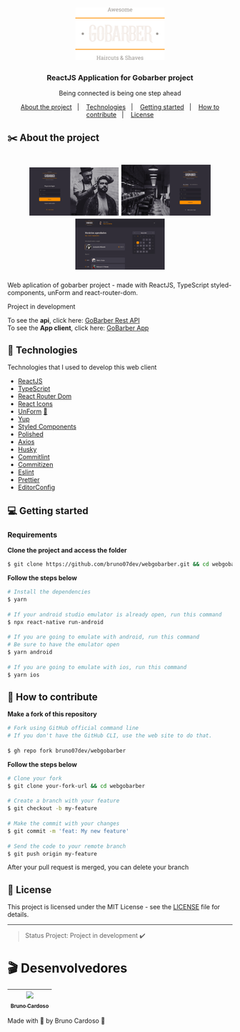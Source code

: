 <h1 align="center">
  <img alt="Logo" src="src/assets/logo.png" width="200px">
</h1>

<h3 align="center">
  ReactJS Application for Gobarber project
</h3>

<p align="center">Being connected is being one step ahead</p>

<p align="center">
  <a href="#%EF%B8%8F-about-the-project">About the project</a>&nbsp;&nbsp;&nbsp;|&nbsp;&nbsp;&nbsp;
  <a href="#-technologies">Technologies</a>&nbsp;&nbsp;&nbsp;|&nbsp;&nbsp;&nbsp;
  <a href="#-getting-started">Getting started</a>&nbsp;&nbsp;&nbsp;|&nbsp;&nbsp;&nbsp;
  <a href="#-how-to-contribute">How to contribute</a>&nbsp;&nbsp;&nbsp;|&nbsp;&nbsp;&nbsp;
  <a href="#-license">License</a>
</p>

## ✂️ About the project

<h1 align="center">
  <img alt="Screen" src="src/assets/screen.png" width="200px">
  <img alt="Screen" src="src/assets/screen1.png" width="200px">
  <img alt="Screen" src="src/assets/screen2.png" width="200px">
</h1>

Web aplication of gobarber project - made with ReactJS, TypeScript styled-components, unForm and react-router-dom.

Project in development

To see the **api**, click here: [GoBarber Rest API](https://github.com/bruno07dev/gobarber-api)</br>
To see the **App client**, click here: [GoBarber App](https://github.com/bruno07dev/appgobarber)</br>

## 🚀 Technologies

Technologies that I used to develop this web client

- [ReactJS](https://reactjs.org/)
- [TypeScript](https://www.typescriptlang.org/)
- [React Router Dom](https://reactrouter.com/)
- [React Icons](https://react-icons.github.io/react-icons)
- [UnForm](https://unform.dev/) [💜](https://rocketseat.com.br/)
- [Yup](https://github.com/jquense/yup)
- [Styled Components](https://styled-components.com/)
- [Polished](https://github.com/styled-components/polished)
- [Axios](https://github.com/axios/axios)
- [Husky](https://github.com/typicode/husky)
- [Commitlint](https://github.com/conventional-changelog/commitlint)
- [Commitizen](https://github.com/commitizen/cz-cli)
- [Eslint](https://eslint.org/)
- [Prettier](https://prettier.io/)
- [EditorConfig](https://editorconfig.org/)

## 💻 Getting started

### Requirements


**Clone the project and access the folder**

```bash
$ git clone https://github.com/bruno07dev/webgobarber.git && cd webgobarber
```

**Follow the steps below**

```bash
# Install the dependencies
$ yarn

# If your android studio emulator is already open, run this command
$ npx react-native run-android

# If you are going to emulate with android, run this command
# Be sure to have the emulator open
$ yarn android

# If you are going to emulate with ios, run this command
$ yarn ios
```

## 🤔 How to contribute

**Make a fork of this repository**

```bash
# Fork using GitHub official command line
# If you don't have the GitHub CLI, use the web site to do that.

$ gh repo fork bruno07dev/webgobarber
```

**Follow the steps below**

```bash
# Clone your fork
$ git clone your-fork-url && cd webgobarber

# Create a branch with your feature
$ git checkout -b my-feature

# Make the commit with your changes
$ git commit -m 'feat: My new feature'

# Send the code to your remote branch
$ git push origin my-feature
```

After your pull request is merged, you can delete your branch

## 📝 License

This project is licensed under the MIT License - see the [LICENSE](LICENSE) file for details.

---

> Status Project: Project in development :heavy_check_mark:
# 🎬 Desenvolvedores

[<img src="https://avatars.githubusercontent.com/u/66931016?s=460&u=68bdaab4339d594139e0f083a0346b30ddb8402d&v=4" width=115 > <br> <sub> Bruno Cardoso </sub>](https://www.linkedin.com/in/bruno-s-cardoso/) |
| :---: |

Made with 💜 by Bruno Cardoso 👋

